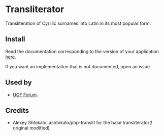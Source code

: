 Transliterator
===============

Transliteration of Cyrillic surnames into Latin in its most popular form.

Install
---------

Read the documentation corresponding to the version of your application [here](https://github.com/David-Baron/ugf-transliterator/tree/master/docs).

If you want an implementation that is not documented, open an issue.

Used by
--------

- [UGF Forum](https://ukrgenealogy.com.ua/).

Credits
---------

- Alexey Shtokalo: ashtokalo/php-translit for the base transliterator(! original modified)
